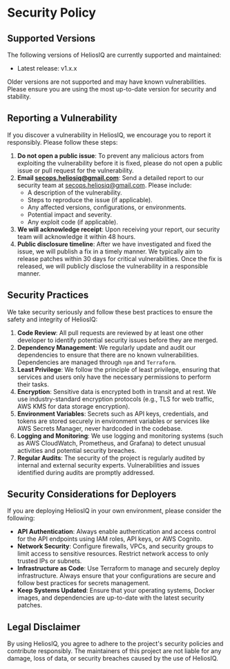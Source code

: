 # Security Policy

## Supported Versions

The following versions of HeliosIQ are currently supported and maintained:

- Latest release: v1.x.x

Older versions are not supported and may have known vulnerabilities. Please ensure you are using the most up-to-date version for security and stability.

## Reporting a Vulnerability
If you discover a vulnerability in HeliosIQ, we encourage you to report it responsibly. Please follow these steps:
1. **Do not open a public issue**: To prevent any malicious actors from exploiting the vulnerability before it is fixed, please do not open a public issue or pull request for the vulnerability.
2. **Email secops.heliosiq@gmail.com**: Send a detailed report to our security team at secops.heliosiq@gmail.com. Please include:
    - A description of the vulnerability.
    - Steps to reproduce the issue (if applicable).
    - Any affected versions, configurations, or environments.
    - Potential impact and severity.
    - Any exploit code (if applicable).
3. **We will acknowledge receipt**: Upon receiving your report, our security team will acknowledge it within 48 hours.
4. **Public disclosure timeline**: After we have investigated and fixed the issue, we will publish a fix in a timely manner. We typically aim to release patches within 30 days for critical vulnerabilities. Once the fix is released, we will publicly disclose the vulnerability in a responsible manner.

## Security Practices
We take security seriously and follow these best practices to ensure the safety and integrity of HeliosIQ:

1. **Code Review**: All pull requests are reviewed by at least one other developer to identify potential security issues before they are merged.
2. **Dependency Management**: We regularly update and audit our dependencies to ensure that there are no known vulnerabilities. Dependencies are managed through `npm` and `Terraform`.
3. **Least Privilege**: We follow the principle of least privilege, ensuring that services and users only have the necessary permissions to perform their tasks.
4. **Encryption**: Sensitive data is encrypted both in transit and at rest. We use industry-standard encryption protocols (e.g., TLS for web traffic, AWS KMS for data storage encryption).
5. **Environment Variables**: Secrets such as API keys, credentials, and tokens are stored securely in environment variables or services like AWS Secrets Manager, never hardcoded in the codebase.
6. **Logging and Monitoring**: We use logging and monitoring systems (such as AWS CloudWatch, Prometheus, and Grafana) to detect unusual activities and potential security breaches.
7. **Regular Audits**: The security of the project is regularly audited by internal and external security experts. Vulnerabilities and issues identified during audits are promptly addressed.

## Security Considerations for Deployers
If you are deploying HeliosIQ in your own environment, please consider the following:

- **API Authentication**: Always enable authentication and access control for the API endpoints using IAM roles, API keys, or AWS Cognito.
- **Network Security**: Configure firewalls, VPCs, and security groups to limit access to sensitive resources. Restrict network access to only trusted IPs or subnets.
- **Infrastructure as Code**: Use Terraform to manage and securely deploy infrastructure. Always ensure that your configurations are secure and follow best practices for secrets management.
- **Keep Systems Updated**: Ensure that your operating systems, Docker images, and dependencies are up-to-date with the latest security patches.

## Legal Disclaimer
By using HeliosIQ, you agree to adhere to the project's security policies and contribute responsibly. The maintainers of this project are not liable for any damage, loss of data, or security breaches caused by the use of HeliosIQ.
